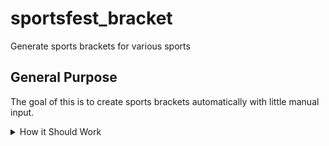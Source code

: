 # sportsfest_bracket

Generate sports brackets for various sports

## General Purpose

The goal of this is to create sports brackets automatically with little manual input.

<details>
<summary>How it Should Work</summary>

### User logs into the website, and is greeted with a landing page. 
![Screenshot (9)](https://github.com/sekwanaa/sportsfest_bracket/assets/112197395/56f9728a-b93e-488f-b5cb-2566aea90e08)

### Go to Profile > View Profile
![Screenshot (3)](https://github.com/sekwanaa/sportsfest_bracket/assets/112197395/d064e406-d50d-477a-b095-bc6f7d9a58ef)

### Go down to Create Tournament and create a tournament
![Screenshot (11)](https://github.com/sekwanaa/sportsfest_bracket/assets/112197395/90c6ba1b-3e56-4026-af81-94e22faf3a0b)

### Go to the respective tournament page and go to Current Teams to upload a csv of teams or manually add each team.
![Screenshot (12)](https://github.com/sekwanaa/sportsfest_bracket/assets/112197395/ff13d322-7c17-48fc-bc9e-88a5fffd56a4)
![Screenshot (13)](https://github.com/sekwanaa/sportsfest_bracket/assets/112197395/c95fe3b1-b8bb-49ff-93a7-eadf88f9cd20)
![Screenshot 2023-07-18 151716](https://github.com/sekwanaa/sportsfest_bracket/assets/112197395/bc42bcf6-5981-4780-9aea-f4371490d7f6)

### Create a round robin schedule or split play schedule
![Screenshot 2023-07-18 151947](https://github.com/sekwanaa/sportsfest_bracket/assets/112197395/d2e4f103-5cc7-4e3a-b24e-d5e8c3c4b227)

### Tournament coordinator or assistants will go to the current games tab and submit scores for games that have been completed
![Screenshot 2023-07-18 152123](https://github.com/sekwanaa/sportsfest_bracket/assets/112197395/e2ba9027-d3cf-43b2-abad-79a4e2805400)

### Submit Final Seeds

### Complete Round Robin

### Submit scores for playoffs, quarters, semis, and finals

</details>

